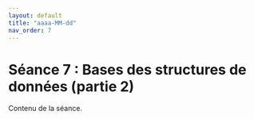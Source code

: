 ```yaml
---
layout: default
title: "aaaa-MM-dd"
nav_order: 7
---
```


# Séance 7 : Bases des structures de données (partie 2)

Contenu de la séance.